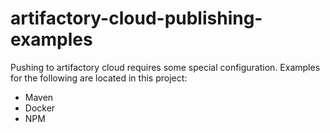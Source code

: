 # artifactory-cloud-publishing-examples

Pushing to artifactory cloud requires some special configuration.  Examples for the following are located in this project:
* Maven
* Docker
* NPM
